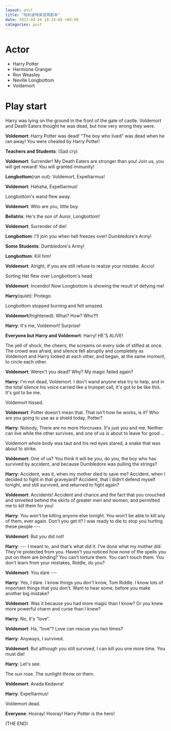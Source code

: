 ```yaml
---
layout: post
title: "哈利波特英语周剧本"
date: 2023-04-28 18:18:04 +08:00
categories: post
---
```


# Actor
- Harry Potter
- Hermione Granger
- Ron Weasley
- Neville Longbottom
- Voldemort

# Play start
Harry was lying on the ground in the front of the gate of castle. Voldemort and Death Eaters thought he was dead, but how very wrong they were.

**Voldemort**: Harry Potter was dead! "The boy who lived" was dead when he ran away! You were cheated by Harry Potter!

**Teachers and Students**: (Sad cry)

**Voldemort**: Surrender! My Death Eaters are stronger than you! Join us, you will get reward! You will granted immunity!

**Longbottom**(ran out): Voldemort, Expelliarmus!

**Voldemort**: Hahaha, Expelliarmus!

Longbottom's wand flew away.

**Voldemort**: Who are you, little boy.

**Bellatrix**: He's the son of Auror, Longbottom!

**Voldemort**: Surrender of die!

**Longbottom**: I'll join you when hell freezes over! Dumbledore's Army!

**Some Students**: Dumbledore's Army!

**Longbottom**: Kill him!

**Voldemort**: Alright, if you are still refuse to realize your mistake. Accio!

Sorting Hat flew over Longbottom's head.

**Voldemort**: Incendio! Now Longbottom is showing the result of defying me!

**Harry**(quiet): Protego.

Longbottom stopped burning and felt amazed.

**Voldemort**(frightened): What? How? Who?!!

**Harry**: It's me, Voldemort! Surprise!

**Everyone but Harry and Voldemort**: Harry! HE'S ALIVE!

The yell of shock, the cheers, the screams on every side of stifled at once. The crowd was afraid, and silence fell abruptly and completely as Voldemort and Harry looked at each other, and began, at the same moment, to circle each other.

**Voldemort**: Weren't you dead? Why? My magic failed again?

**Harry**: I'm not dead, Voldemort. I don't wand anyone else try to help, and in the total silence his voice carried like a trumpet call, It's got to be like this. It's got to be me.

Voldemort hissed.

**Voldemort**: Potter doesn't mean that. That isn't how he works, is it? Who are you going to use as a shield today, Potter?

**Harry**: Nobody, There are no more Horcruxes. It's just you and me. Neither can live while the other survives, and one of us is about to leave for good ...

Voldemort whole body was taut and his red eyes stared, a snake that was about to strike.

**Voldemort**: One of us? You think it will be you, do you, the boy who has survived by accident, and because Dumbledore was pulling the strings?

**Harry**: Accident, was it, when my mother died to save me? Accident, when I decided to fight in that graveyard? Accident, that I didn't defend myself tonight, and still survived, and returned to fight again?

**Voldemort**: Accidents! Accident and chance and the fact that you crouched and snivelled behind the skirts of greater men and women, and permitted me to kill them for you!

**Harry**: You won't be killing anyone else tonight. You won't be able to kill any of them, ever again. Don't you get it? I was ready to die to stop you hurting these people ---

**Voldemort**: But you did not!

**Harry**: --- I meant to, and that's what did it. I've done what my mother did. They're protected from you. Haven't you noticed how none of the spells you put on them are binding? You can't torture them. You can't touch them. You don't learn from your mistakes, Riddle, do you?

**Voldemort**: You dare ---

**Harry**: Yes, I dare. I know things you don't know, Tom Riddle. I know lots of important things that you don't. Want to hear some, before you make another big mistake?

**Voldemort**: Was it because you had more magic than I know? Or you knew more powerful charm and curse than I knew?

**Harry**: No, it's “love”.

**Voldemort**: Ha, “love”? Love can rescue you two times?

**Harry**: Anyways, I survived.

**Voldemort**: But although you still survived, I can kill you one more time. You must die!

**Harry**: Let's see.

The sun rose. The sunlight throw on them.

**Voldemort**: Avada Kedavra!

**Harry**: Expelliarmus!

Voldemort dead.

**Everyone**: Hooray! Hooray! Harry Potter is the hero!

(THE END)